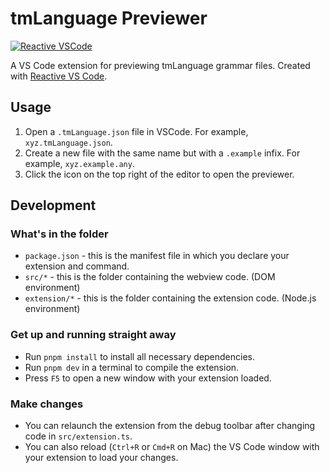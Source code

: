 # tmLanguage Previewer

[![Reactive VSCode](https://img.shields.io/badge/Reactive-VSCode-%23007ACC?style=flat&labelColor=%23229863
)](https://kermanx.github.io/reactive-vscode/)

A VS Code extension for previewing tmLanguage grammar files. Created with [Reactive VS Code]().

## Usage

1. Open a `.tmLanguage.json` file in VSCode. For example, `xyz.tmLanguage.json`.
2. Create a new file with the same name but with a `.example` infix. For example, `xyz.example.any`.
2. Click the icon on the top right of the editor to open the previewer.

## Development

### What's in the folder

- `package.json` - this is the manifest file in which you declare your extension and command.
- `src/*` - this is the folder containing the webview code. (DOM environment)
- `extension/*` - this is the folder containing the extension code. (Node.js environment)

### Get up and running straight away

- Run `pnpm install` to install all necessary dependencies.
- Run `pnpm dev` in a terminal to compile the extension.
- Press `F5` to open a new window with your extension loaded.

### Make changes

- You can relaunch the extension from the debug toolbar after changing code in `src/extension.ts`.
- You can also reload (`Ctrl+R` or `Cmd+R` on Mac) the VS Code window with your extension to load your changes.
